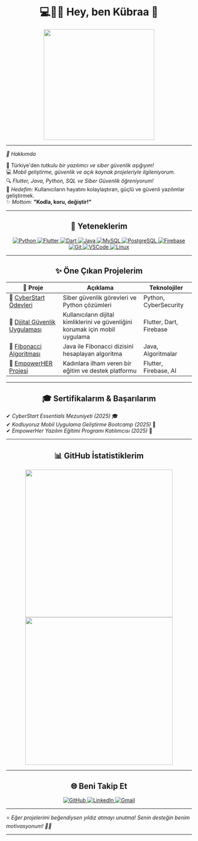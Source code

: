 <h1 align="center">💻👩‍💻 Hey, ben Kübraa 🚀</h1>

<p align="center">
  <img src="https://media.giphy.com/media/xT9IgzoKnwFNmISR8I/giphy.gif" width="300px">
</p>

---

*🌟 Hakkımda*  

📍 Türkiye'den *tutkulu bir yazılımcı ve siber güvenlik aşığıyım!*  
💻 *Mobil geliştirme, güvenlik ve açık kaynak projeleriyle ilgileniyorum.*  
🔍 *Flutter, Java, Python, SQL ve Siber Güvenlik öğreniyorum!*  
🎯 *Hedefim:* Kullanıcıların hayatını kolaylaştıran, güçlü ve güvenli yazılımlar geliştirmek.  
✨ *Mottom:* **"Kodla, koru, değiştir!"**

---

<h2 align="center">🚀 Yeteneklerim</h2>

<div align="center">
  <a href="https://www.python.org/">
    <img src="https://skillicons.dev/icons?i=python&theme=dark" alt="Python">
  </a>  
  <a href="https://flutter.dev/">
    <img src="https://skillicons.dev/icons?i=flutter&theme=dark" alt="Flutter">
  </a>  
  <a href="https://dart.dev/">
    <img src="https://skillicons.dev/icons?i=dart&theme=dark" alt="Dart">
  </a>  
  <a href="https://www.java.com/">
    <img src="https://skillicons.dev/icons?i=java&theme=dark" alt="Java">
  </a>  
  <a href="https://www.mysql.com/">
    <img src="https://skillicons.dev/icons?i=mysql&theme=dark" alt="MySQL">
  </a>  
  <a href="https://www.postgresql.org/">
    <img src="https://skillicons.dev/icons?i=postgres&theme=dark" alt="PostgreSQL">
  </a>  
  <a href="https://firebase.google.com/">
    <img src="https://skillicons.dev/icons?i=firebase&theme=dark" alt="Firebase">
  </a>  
  <a href="https://git-scm.com/">
    <img src="https://skillicons.dev/icons?i=git&theme=dark" alt="Git">
  </a>  
  <a href="https://code.visualstudio.com/">
    <img src="https://skillicons.dev/icons?i=vscode&theme=dark" alt="VSCode">
  </a>  
  <a href="https://www.linux.org/">
    <img src="https://skillicons.dev/icons?i=linux&theme=dark" alt="Linux">
  </a>  
</div>

---

<h2 align="center">✨ Öne Çıkan Projelerim</h2>

| 📌 Proje | Açıklama | Teknolojiler |
|----------|---------|--------------|
| 🔹 [CyberStart Ödevleri](https://github.com/bushranovaaa/CyberStart-Odevler) | Siber güvenlik görevleri ve Python çözümleri | Python, CyberSecurity |
| 🔹 [Dijital Güvenlik Uygulaması](https://github.com/bushranovaaa/dijital_guvenlik_app) | Kullanıcıların dijital kimliklerini ve güvenliğini korumak için mobil uygulama | Flutter, Dart, Firebase |
| 🔹 [Fibonacci Algoritması](https://github.com/bushranovaaa/Fibonacci-dizisi) | Java ile Fibonacci dizisini hesaplayan algoritma | Java, Algoritmalar |
| 🔹 [EmpowerHER Projesi](https://github.com/bushranovaaa/) | Kadınlara ilham veren bir eğitim ve destek platformu | Flutter, Firebase, AI |

---

<h2 align="center">🎓 Sertifikalarım & Başarılarım</h2>

✔ *CyberStart Essentials Mezuniyeti (2025)* 🎓  
✔ *Kodluyoruz Mobil Uygulama Geliştirme Bootcamp (2025)* 📱  
✔ *EmpowerHer Yazılım Eğitimi Programı Katılımcısı (2025)* 🚀  

---

<h2 align="center">📊 GitHub İstatistiklerim</h2>

<p align="center">
  <img src="https://github-readme-stats.vercel.app/api?username=bushranovaaa&show_icons=true&theme=radical" width="400px">
  <img src="https://github-readme-stats.vercel.app/api/top-langs/?username=bushranovaaa&layout=compact&theme=radical" width="400px">
</p>

---

<h2 align="center">🌐 Beni Takip Et</h2>

<div align="center">
  <a href="https://github.com/bushranovaaa">
    <img src="https://skillicons.dev/icons?i=github&theme=dark" alt="GitHub">
  </a>  
  <a href="https://www.linkedin.com/in/bushranovaaa">
    <img src="https://skillicons.dev/icons?i=linkedin&theme=dark" alt="LinkedIn">
  </a>  
  <a href="mailto:kurtbusra956@gmail.com">
    <img src="https://skillicons.dev/icons?i=gmail&theme=dark" alt="Gmail">
  </a>
</div>

---

⭐ *Eğer projelerimi beğendiysen yıldız atmayı unutma! Senin desteğin benim motivasyonum! 💜✨*

---

